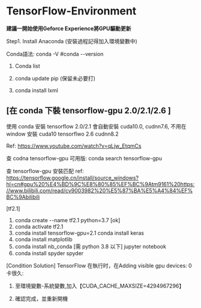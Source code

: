 # TensorFlow-Environment

**建議一開始使用Geforce Experience將GPU驅動更新**

Step1. Install Anaconda (安裝過程記得加入環境變數中)

Conda語法:
conda -V #conda --version

1. Conda list

2. conda update pip  (保留未必要打)

3. conda install lxml


[在 conda 下裝 tensorflow-gpu 2.0/2.1/2.6 ] 
--------------------------------------------------------------------
使用 conda 安裝 tensorflow 2.0/2.1 會自動安裝 cuda10.0, cudnn7.6, 不用在 window 安裝 cuda10
              tensorflwo 2.6                          cudnn8.2

Ref:  https://www.youtube.com/watch?v=qLjw_EtqmCs

查 codna tensorflow-gpu 可用版: conda search tensorflow-gpu

查 tensorflow-gpu 安裝匹配 ref: https://tensorflow.google.cn/install/source_windows?hl=cn#gpu%20%E4%BD%9C%E8%80%85%EF%BC%9Atm9161%20https://www.bilibili.com/read/cv9003982%20%E5%87%BA%E5%A4%84%EF%BC%9Abilibili

[tf2.1]
1. conda create --name tf2.1 python=3.7 [ok]
2. conda activate tf2.1
3. conda install tensorflow-gpu=2.1
   conda install keras
4. conda install matplotlib
5. conda install nb_conda [需 python 3.8 以下]
   jupyter notebook
6. conda install spyder
   spyder
   
 [Condition Solution]
 TensorFlow 在執行时，在Adding visible gpu devices: 0卡很久:
 1. 至環境變數-系統變數,加入【CUDA_CACHE_MAXSIZE=4294967296】
 
 2. 確認完成，並重新開機




